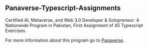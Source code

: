 ## Panaverse-Typescript-Assignments

Certified AI, Metaverse, and Web 3.0 Developer & Solopreneur: A Nationwide Program in Pakistan, First Assignment of 45 Typescript Exercises.

For more information about this program go to [Panaverse](https://www.panaverse.co/).


